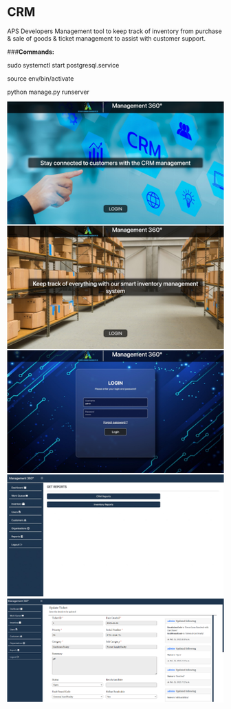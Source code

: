 # CRM
APS Developers
Management tool to keep track of inventory from purchase & sale of goods & ticket management to assist with customer support.

###**Commands:**

sudo systemctl start postgresql.service

source env/bin/activate

python manage.py runserver

<img src = "images/img1.jpeg">
<img src = "images/img2.jpeg">
<img src = "images/img3.jpeg">
<img src = "images/img4.jpeg">
<img src = "images/img5.jpeg">
